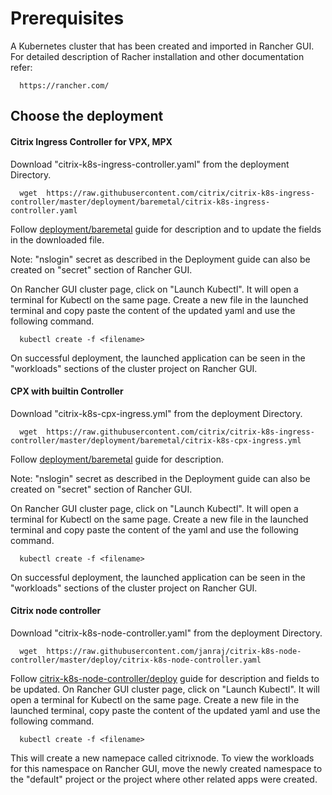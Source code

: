 # **Prerequisites**
A Kubernetes cluster that has been created and imported in Rancher GUI.
For detailed description of Racher installation and other documentation refer:

      https://rancher.com/


## **Choose the deployment**
#### **Citrix Ingress Controller for VPX, MPX**

Download "citrix-k8s-ingress-controller.yaml" from the deployment Directory.

      wget  https://raw.githubusercontent.com/citrix/citrix-k8s-ingress-controller/master/deployment/baremetal/citrix-k8s-ingress-controller.yaml


Follow [deployment/baremetal](../baremetal) guide for description and to update the fields in the downloaded file.

Note: "nslogin" secret as described in the Deployment guide can also be created on "secret" section of Rancher GUI.

On Rancher GUI cluster page, click on "Launch Kubectl". It will open a terminal for Kubectl on the same page.
Create a new file in the launched terminal and copy paste the content of the updated yaml and use the following command.

      kubectl create -f <filename>

On successful deployment, the launched application can be seen in the "workloads" sections of the cluster project on Rancher GUI.

#### **CPX with builtin Controller**

Download "citrix-k8s-cpx-ingress.yml" from the deployment Directory.

      wget  https://raw.githubusercontent.com/citrix/citrix-k8s-ingress-controller/master/deployment/baremetal/citrix-k8s-cpx-ingress.yml

Follow [deployment/baremetal](../baremetal) guide for description.

Note: "nslogin" secret as described in the Deployment guide can also be created on "secret" section of Rancher GUI.

On Rancher GUI cluster page, click on "Launch Kubectl". It will open a terminal for Kubectl on the same page.
Create a new file in the launched terminal and copy paste the content of the yaml and use the following command.

      kubectl create -f <filename>

On successful deployment, the launched application can be seen in the "workloads" sections of the cluster project on Rancher GUI.

#### **Citrix node controller**

Download "citrix-k8s-node-controller.yaml" from the deployment Directory.

      wget  https://raw.githubusercontent.com/janraj/citrix-k8s-node-controller/master/deploy/citrix-k8s-node-controller.yaml

Follow [citrix-k8s-node-controller/deploy](https://github.com/janraj/citrix-k8s-node-controller/tree/master/deploy) guide for description and fields to be updated.
On Rancher GUI cluster page, click on "Launch Kubectl". It will open a terminal for Kubectl on the same page.
Create a new file in the launched terminal, copy paste the content of the updated yaml and use the following command.

      kubectl create -f <filename>

This will create a new namepace called citrixnode. To view the workloads for this namespace on Rancher GUI, move the newly created namespace to the "default" project or the project where other related apps were created.
